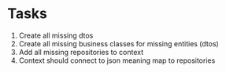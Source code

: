 ﻿# Tasks
1. Create all missing dtos
2. Create all missing business classes for missing entities (dtos)
3. Add all missing repositories to context
4. Context should connect to json meaning map to repositories 